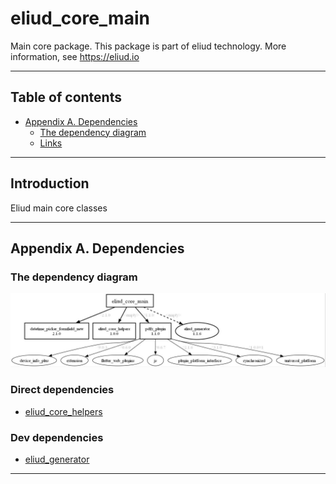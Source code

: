 # eliud_core_main

Main core package. 
This package is part of eliud technology. More information, see https://eliud.io

---

## Table of contents

<!-- toc -->

- [Appendix A. Dependencies](#appendix-a-dependencies)
  * [The dependency diagram](#the-dependency-diagram)
  * [Links](#links-)

<!-- tocstop -->

---

## Introduction

Eliud main core classes 

---

## Appendix A. Dependencies

### The dependency diagram

![Dependency diagram](https://github.com/eliudio/eliud_core_main/raw/main/depends.jpg)

<!-- dependencies -->

### Direct dependencies
- [eliud_core_helpers](https://pub.dev/packages/eliud_core_helpers)

### Dev dependencies
- [eliud_generator](https://pub.dev/packages/eliud_generator)

<!-- dependenciesstop -->

---
